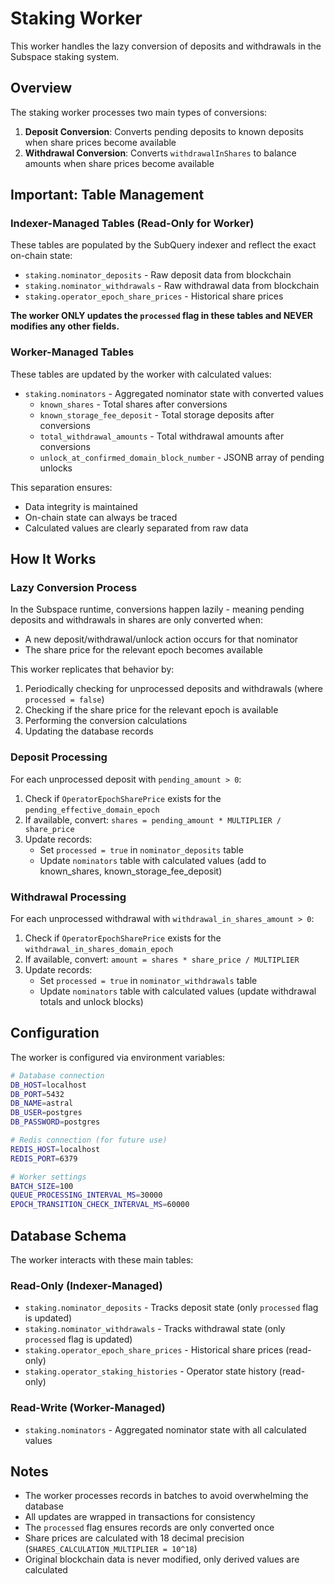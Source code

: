 # Staking Worker

This worker handles the lazy conversion of deposits and withdrawals in the Subspace staking system.

## Overview

The staking worker processes two main types of conversions:

1. **Deposit Conversion**: Converts pending deposits to known deposits when share prices become available
2. **Withdrawal Conversion**: Converts `withdrawalInShares` to balance amounts when share prices become available

## Important: Table Management

### Indexer-Managed Tables (Read-Only for Worker)
These tables are populated by the SubQuery indexer and reflect the exact on-chain state:
- `staking.nominator_deposits` - Raw deposit data from blockchain
- `staking.nominator_withdrawals` - Raw withdrawal data from blockchain
- `staking.operator_epoch_share_prices` - Historical share prices

**The worker ONLY updates the `processed` flag in these tables and NEVER modifies any other fields.**

### Worker-Managed Tables
These tables are updated by the worker with calculated values:
- `staking.nominators` - Aggregated nominator state with converted values
  - `known_shares` - Total shares after conversions
  - `known_storage_fee_deposit` - Total storage deposits after conversions
  - `total_withdrawal_amounts` - Total withdrawal amounts after conversions
  - `unlock_at_confirmed_domain_block_number` - JSONB array of pending unlocks

This separation ensures:
- Data integrity is maintained
- On-chain state can always be traced
- Calculated values are clearly separated from raw data

## How It Works

### Lazy Conversion Process

In the Subspace runtime, conversions happen lazily - meaning pending deposits and withdrawals in shares are only converted when:
- A new deposit/withdrawal/unlock action occurs for that nominator
- The share price for the relevant epoch becomes available

This worker replicates that behavior by:
1. Periodically checking for unprocessed deposits and withdrawals (where `processed = false`)
2. Checking if the share price for the relevant epoch is available
3. Performing the conversion calculations
4. Updating the database records

### Deposit Processing

For each unprocessed deposit with `pending_amount > 0`:
1. Check if `OperatorEpochSharePrice` exists for the `pending_effective_domain_epoch`
2. If available, convert: `shares = pending_amount * MULTIPLIER / share_price`
3. Update records:
   - Set `processed = true` in `nominator_deposits` table
   - Update `nominators` table with calculated values (add to known_shares, known_storage_fee_deposit)

### Withdrawal Processing

For each unprocessed withdrawal with `withdrawal_in_shares_amount > 0`:
1. Check if `OperatorEpochSharePrice` exists for the `withdrawal_in_shares_domain_epoch`
2. If available, convert: `amount = shares * share_price / MULTIPLIER`
3. Update records:
   - Set `processed = true` in `nominator_withdrawals` table
   - Update `nominators` table with calculated values (update withdrawal totals and unlock blocks)

## Configuration

The worker is configured via environment variables:

```bash
# Database connection
DB_HOST=localhost
DB_PORT=5432
DB_NAME=astral
DB_USER=postgres
DB_PASSWORD=postgres

# Redis connection (for future use)
REDIS_HOST=localhost
REDIS_PORT=6379

# Worker settings
BATCH_SIZE=100
QUEUE_PROCESSING_INTERVAL_MS=30000
EPOCH_TRANSITION_CHECK_INTERVAL_MS=60000
```

## Database Schema

The worker interacts with these main tables:

### Read-Only (Indexer-Managed)
- `staking.nominator_deposits` - Tracks deposit state (only `processed` flag is updated)
- `staking.nominator_withdrawals` - Tracks withdrawal state (only `processed` flag is updated)
- `staking.operator_epoch_share_prices` - Historical share prices (read-only)
- `staking.operator_staking_histories` - Operator state history (read-only)

### Read-Write (Worker-Managed)
- `staking.nominators` - Aggregated nominator state with all calculated values

## Notes

- The worker processes records in batches to avoid overwhelming the database
- All updates are wrapped in transactions for consistency
- The `processed` flag ensures records are only converted once
- Share prices are calculated with 18 decimal precision (`SHARES_CALCULATION_MULTIPLIER = 10^18`)
- Original blockchain data is never modified, only derived values are calculated